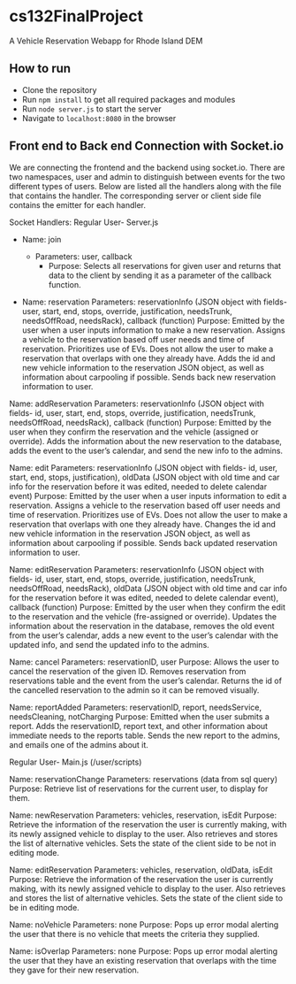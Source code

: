 # cs132FinalProject
A Vehicle Reservation Webapp for Rhode Island DEM

<!-- ## Link to Actual Site:
https://jimmy-niu.github.io/cs132FinalProject/public/index.html -->

## How to run
- Clone the repository
- Run `npm install` to get all required packages and modules
- Run `node server.js` to start the server
- Navigate to `localhost:8080` in the browser

## Front end to Back end Connection with Socket.io
We are connecting the frontend and the backend using socket.io. There are two namespaces, user and admin to distinguish between events for the two different types of users. Below are listed all the handlers along with the file that contains the handler. The corresponding server or client side file contains the emitter for each handler.

Socket Handlers:
Regular User- Server.js

- Name: join
	- Parameters: user, callback
		- Purpose: Selects all reservations for given user and returns that data to the client by sending it as a parameter of the callback function. 

- Name: reservation
Parameters: reservationInfo (JSON object with fields- user, start, end, stops, override, justification, needsTrunk, needsOffRoad, needsRack), callback (function)
Purpose: Emitted by the user when a user inputs information to make a new reservation. Assigns a vehicle to the reservation based off user needs and time of reservation. Prioritizes use of EVs. Does not allow the user to make a reservation that overlaps with one they already have. Adds the id and new vehicle information to the reservation JSON object, as well as information about carpooling if possible. Sends back new reservation information to user. 

Name: addReservation
Parameters: reservationInfo (JSON object with fields- id, user, start, end, stops, override, justification, needsTrunk, needsOffRoad, needsRack), callback (function)
Purpose: Emitted by the user when they confirm the reservation and the vehicle (assigned or override). Adds the information about the new reservation to the database, adds the event to the user’s calendar, and send the new info to the admins. 

Name: edit
Parameters: reservationInfo (JSON object with fields- id, user, start, end, stops, justification), oldData (JSON object with old time and car info for the reservation before it was edited, needed to delete calendar event)
Purpose: Emitted by the user when a user inputs information to edit a reservation. Assigns a vehicle to the reservation based off user needs and time of reservation. Prioritizes use of EVs. Does not allow the user to make a reservation that overlaps with one they already have. Changes the id and new vehicle information in the reservation JSON object, as well as information about carpooling if possible. Sends back updated reservation information to user. 

Name: editReservation
Parameters: reservationInfo (JSON object with fields- id, user, start, end, stops, override, justification, needsTrunk, needsOffRoad, needsRack),  oldData (JSON object with old time and car info for the reservation before it was edited, needed to delete calendar event), callback (function)
Purpose: Emitted by the user when they confirm the edit to the reservation and the vehicle (fre-assigned or override). Updates the information about the reservation in the database, removes the old event from the user’s calendar, adds a new event to the user’s calendar with the updated info, and send the updated info to the admins. 

Name: cancel
Parameters: reservationID, user
Purpose: Allows the user to cancel the reservation of the given ID. Removes reservation from reservations table and the event from the user’s calendar. Returns the id of the cancelled reservation to the admin so it can be removed visually.

Name: reportAdded
Parameters: reservationID, report, needsService, needsCleaning, notCharging
Purpose: Emitted when the user submits a report. Adds the reservationID, report text, and other information about immediate needs to the reports table. Sends the new report to the admins, and emails one of the admins about it. 

Regular User- Main.js (/user/scripts)

Name: reservationChange
Parameters: reservations (data from sql query)
Purpose: Retrieve list of reservations for the current user, to display for them.

Name: newReservation
Parameters: vehicles, reservation, isEdit
Purpose: Retrieve the information of the reservation the user is currently making, with its newly assigned vehicle to display to the user. Also retrieves and stores the list of alternative vehicles. Sets the state of the client side to be not in editing mode.

Name: editReservation
Parameters: vehicles, reservation, oldData, isEdit
Purpose: Retrieve the information of the reservation the user is currently making, with its newly assigned vehicle to display to the user. Also retrieves and stores the list of alternative vehicles. Sets the state of the client side to be in editing mode.

Name: noVehicle
Parameters: none
Purpose: Pops up error modal alerting the user that there is no vehicle that meets the criteria they supplied. 

Name: isOverlap
Parameters: none
Purpose: Pops up error modal alerting the user that they have an existing reservation that overlaps with the time they gave for their new reservation.

